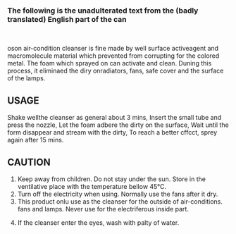### The following is the unadulterated text from the (badly translated) English part of the can

<br>

oson air-condition cleanser is fine made by well surface
activeagent and macromolecule material which prevented
from corrupting for the colored metal. The foam which
sprayed on can activate and clean. Duning this process, it
eliminaed the diry onradiators, fans, safe cover and the
surface of the lamps.


## USAGE

Shake wellthe cleanser as general about 3 mins, Insert the small tube and press the
nozzle, Let the foam adbere the dirty on the surface, Wait until the form disappear and
stream with the dirty, To reach a better cffcct, sprey again after 15 mins.

## CAUTION

1. Keep away from children.  Do not stay under the sun.  Store in the ventilative place with the temperature bellow 45°C.
2. Turn off the electricity when using.  Normally use the fans after it dry.
3. This product onlu use as the cleanser for the outside of air-conditions. fans and lamps. Never use for the electriferous inside part.
<!-- Funny thing about that point, because there is an illustration an inch away from this statement where it depicts the product being used in the "electeriferous inside part". If this is also warning you against using it to clean the indoor side of your aircon, I don't know and frankly I don't care. -->
4. If the cleanser enter the eyes, wash with palty of water.